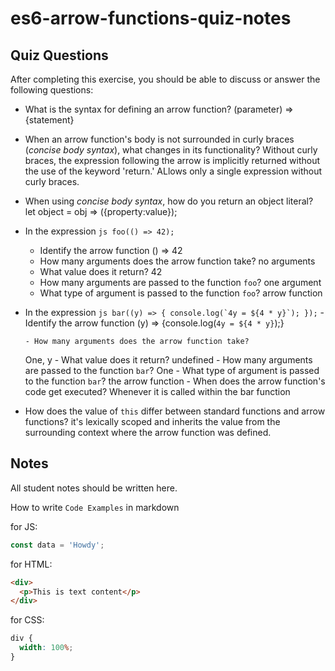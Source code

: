 # es6-arrow-functions-quiz-notes

## Quiz Questions

After completing this exercise, you should be able to discuss or answer the following questions:

- What is the syntax for defining an arrow function?
  (parameter) => {statement}
- When an arrow function's body is not surrounded in curly braces (_concise body syntax_), what changes in its functionality?
  Without curly braces, the expression following the arrow is implicitly returned without the use of the keyword 'return.'
  ALlows only a single expression without curly braces.
- When using _concise body syntax_, how do you return an object literal?
  let object = obj => ({property:value});
- In the expression
  `js
    foo(() => 42);
    `
  - Identify the arrow function
    () => 42
  - How many arguments does the arrow function take?
    no arguments
  - What value does it return?
    42
  - How many arguments are passed to the function `foo`?
    one argument
  - What type of argument is passed to the function `foo`?
    arrow function
- In the expression
  `` js
    bar((y) => {
      console.log(`4y = ${4 * y}`);
    });
     `` - Identify the arrow function
  (y) => {console.log(`4y = ${4 * y}`);}

      - How many arguments does the arrow function take?

  One, y - What value does it return?
  undefined - How many arguments are passed to the function `bar`?
  One - What type of argument is passed to the function `bar`?
  the arrow function - When does the arrow function's code get executed?
  Whenever it is called within the bar function

- How does the value of `this` differ between standard functions and arrow functions?
  it's lexically scoped and inherits the value from the surrounding context where the arrow function was defined.

## Notes

All student notes should be written here.

How to write `Code Examples` in markdown

for JS:

```javascript
const data = 'Howdy';
```

for HTML:

```html
<div>
  <p>This is text content</p>
</div>
```

for CSS:

```css
div {
  width: 100%;
}
```

